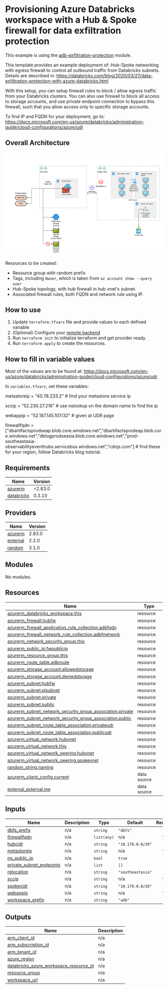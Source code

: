 # Provisioning Azure Databricks workspace with a Hub & Spoke firewall for data exfiltration protection

This example is using the [adb-exfiltration-protection](../../modules/adb-exfiltration-protection) module.

This template provides an example deployment of: Hub-Spoke networking with egress firewall to control all outbound traffic from Databricks subnets. Details are described in: https://databricks.com/blog/2020/03/27/data-exfiltration-protection-with-azure-databricks.html

With this setup, you can setup firewall rules to block / allow egress traffic from your Databricks clusters. You can also use firewall to block all access to storage accounts, and use private endpoint connection to bypass this firewall, such that you allow access only to specific storage accounts.  


To find IP and FQDN for your deployment, go to: https://docs.microsoft.com/en-us/azure/databricks/administration-guide/cloud-configurations/azure/udr

## Overall Architecture

![alt text](https://raw.githubusercontent.com/databricks/terraform-databricks-examples/main/modules/adb-exfiltration-protection/images/adb-exfiltration-classic.png?raw=true)

Resources to be created:
* Resource group with random prefix
* Tags, including `Owner`, which is taken from `az account show --query user`
* Hub-Spoke topology, with hub firewall in hub vnet's subnet.
* Associated firewall rules, both FQDN and network rule using IP.


## How to use

1. Update `terraform.tfvars` file and provide values to each defined variable
2. (Optional) Configure your [remote backend](https://developer.hashicorp.com/terraform/language/settings/backends/azurerm)
3. Run `terraform init` to initialize terraform and get provider ready.
4. Run `terraform apply` to create the resources.

## How to fill in variable values

Most of the values are to be found at: https://docs.microsoft.com/en-us/azure/databricks/administration-guide/cloud-configurations/azure/udr

In `variables.tfvars`, set these variables:

metastoreip      = "40.78.233.2" # find your metastore service ip

sccip            = "52.230.27.216" # use nslookup on the domain name to find the ip

webappip         = "52.187.145.107/32" # given at UDR page

firewallfqdn = ["dbartifactsprodseap.blob.core.windows.net","dbartifactsprodeap.blob.core.windows.net","dblogprodseasia.blob.core.windows.net","prod-southeastasia-observabilityeventhubs.servicebus.windows.net","cdnjs.com"] # find these for your region, follow Databricks blog tutorial.


<!-- BEGIN_TF_DOCS -->
## Requirements

| Name                                                                         | Version |
| ---------------------------------------------------------------------------- | ------- |
| <a name="requirement_azurerm"></a> [azurerm](#requirement\_azurerm)          | =2.83.0 |
| <a name="requirement_databricks"></a> [databricks](#requirement\_databricks) | 0.3.10  |

## Providers

| Name                                                             | Version |
| ---------------------------------------------------------------- | ------- |
| <a name="provider_azurerm"></a> [azurerm](#provider\_azurerm)    | 2.83.0  |
| <a name="provider_external"></a> [external](#provider\_external) | 2.2.0   |
| <a name="provider_random"></a> [random](#provider\_random)       | 3.1.0   |

## Modules

No modules.

## Resources

| Name                                                                                                                                                                                   | Type        |
| -------------------------------------------------------------------------------------------------------------------------------------------------------------------------------------- | ----------- |
| [azurerm_databricks_workspace.this](https://registry.terraform.io/providers/hashicorp/azurerm/2.83.0/docs/resources/databricks_workspace)                                              | resource    |
| [azurerm_firewall.hubfw](https://registry.terraform.io/providers/hashicorp/azurerm/2.83.0/docs/resources/firewall)                                                                     | resource    |
| [azurerm_firewall_application_rule_collection.adbfqdn](https://registry.terraform.io/providers/hashicorp/azurerm/2.83.0/docs/resources/firewall_application_rule_collection)           | resource    |
| [azurerm_firewall_network_rule_collection.adbfnetwork](https://registry.terraform.io/providers/hashicorp/azurerm/2.83.0/docs/resources/firewall_network_rule_collection)               | resource    |
| [azurerm_network_security_group.this](https://registry.terraform.io/providers/hashicorp/azurerm/2.83.0/docs/resources/network_security_group)                                          | resource    |
| [azurerm_public_ip.fwpublicip](https://registry.terraform.io/providers/hashicorp/azurerm/2.83.0/docs/resources/public_ip)                                                              | resource    |
| [azurerm_resource_group.this](https://registry.terraform.io/providers/hashicorp/azurerm/2.83.0/docs/resources/resource_group)                                                          | resource    |
| [azurerm_route_table.adbroute](https://registry.terraform.io/providers/hashicorp/azurerm/2.83.0/docs/resources/route_table)                                                            | resource    |
| [azurerm_storage_account.allowedstorage](https://registry.terraform.io/providers/hashicorp/azurerm/2.83.0/docs/resources/storage_account)                                              | resource    |
| [azurerm_storage_account.deniedstorage](https://registry.terraform.io/providers/hashicorp/azurerm/2.83.0/docs/resources/storage_account)                                               | resource    |
| [azurerm_subnet.hubfw](https://registry.terraform.io/providers/hashicorp/azurerm/2.83.0/docs/resources/subnet)                                                                         | resource    |
| [azurerm_subnet.plsubnet](https://registry.terraform.io/providers/hashicorp/azurerm/2.83.0/docs/resources/subnet)                                                                      | resource    |
| [azurerm_subnet.private](https://registry.terraform.io/providers/hashicorp/azurerm/2.83.0/docs/resources/subnet)                                                                       | resource    |
| [azurerm_subnet.public](https://registry.terraform.io/providers/hashicorp/azurerm/2.83.0/docs/resources/subnet)                                                                        | resource    |
| [azurerm_subnet_network_security_group_association.private](https://registry.terraform.io/providers/hashicorp/azurerm/2.83.0/docs/resources/subnet_network_security_group_association) | resource    |
| [azurerm_subnet_network_security_group_association.public](https://registry.terraform.io/providers/hashicorp/azurerm/2.83.0/docs/resources/subnet_network_security_group_association)  | resource    |
| [azurerm_subnet_route_table_association.privateudr](https://registry.terraform.io/providers/hashicorp/azurerm/2.83.0/docs/resources/subnet_route_table_association)                    | resource    |
| [azurerm_subnet_route_table_association.publicudr](https://registry.terraform.io/providers/hashicorp/azurerm/2.83.0/docs/resources/subnet_route_table_association)                     | resource    |
| [azurerm_virtual_network.hubvnet](https://registry.terraform.io/providers/hashicorp/azurerm/2.83.0/docs/resources/virtual_network)                                                     | resource    |
| [azurerm_virtual_network.this](https://registry.terraform.io/providers/hashicorp/azurerm/2.83.0/docs/resources/virtual_network)                                                        | resource    |
| [azurerm_virtual_network_peering.hubvnet](https://registry.terraform.io/providers/hashicorp/azurerm/2.83.0/docs/resources/virtual_network_peering)                                     | resource    |
| [azurerm_virtual_network_peering.spokevnet](https://registry.terraform.io/providers/hashicorp/azurerm/2.83.0/docs/resources/virtual_network_peering)                                   | resource    |
| [random_string.naming](https://registry.terraform.io/providers/hashicorp/random/latest/docs/resources/string)                                                                          | resource    |
| [azurerm_client_config.current](https://registry.terraform.io/providers/hashicorp/azurerm/2.83.0/docs/data-sources/client_config)                                                      | data source |
| [external_external.me](https://registry.terraform.io/providers/hashicorp/external/latest/docs/data-sources/external)                                                                   | data source |

## Inputs

| Name                                                                                                           | Description | Type        | Default           | Required |
| -------------------------------------------------------------------------------------------------------------- | ----------- | ----------- | ----------------- | :------: |
| <a name="input_dbfs_prefix"></a> [dbfs\_prefix](#input\_dbfs\_prefix)                                          | n/a         | `string`    | `"dbfs"`          |    no    |
| <a name="input_firewallfqdn"></a> [firewallfqdn](#input\_firewallfqdn)                                         | n/a         | `list(any)` | n/a               |   yes    |
| <a name="input_hubcidr"></a> [hubcidr](#input\_hubcidr)                                                        | n/a         | `string`    | `"10.178.0.0/20"` |    no    |
| <a name="input_metastoreip"></a> [metastoreip](#input\_metastoreip)                                            | n/a         | `string`    | n/a               |   yes    |
| <a name="input_no_public_ip"></a> [no\_public\_ip](#input\_no\_public\_ip)                                     | n/a         | `bool`      | `true`            |    no    |
| <a name="input_private_subnet_endpoints"></a> [private\_subnet\_endpoints](#input\_private\_subnet\_endpoints) | n/a         | `list`      | `[]`              |    no    |
| <a name="input_rglocation"></a> [rglocation](#input\_rglocation)                                               | n/a         | `string`    | `"southeastasia"` |    no    |
| <a name="input_sccip"></a> [sccip](#input\_sccip)                                                              | n/a         | `string`    | n/a               |   yes    |
| <a name="input_spokecidr"></a> [spokecidr](#input\_spokecidr)                                                  | n/a         | `string`    | `"10.179.0.0/20"` |    no    |
| <a name="input_webappip"></a> [webappip](#input\_webappip)                                                     | n/a         | `string`    | n/a               |   yes    |
| <a name="input_workspace_prefix"></a> [workspace\_prefix](#input\_workspace\_prefix)                           | n/a         | `string`    | `"adb"`           |    no    |

## Outputs

| Name                                                                                                                                                           | Description |
| -------------------------------------------------------------------------------------------------------------------------------------------------------------- | ----------- |
| <a name="output_arm_client_id"></a> [arm\_client\_id](#output\_arm\_client\_id)                                                                                | n/a         |
| <a name="output_arm_subscription_id"></a> [arm\_subscription\_id](#output\_arm\_subscription\_id)                                                              | n/a         |
| <a name="output_arm_tenant_id"></a> [arm\_tenant\_id](#output\_arm\_tenant\_id)                                                                                | n/a         |
| <a name="output_azure_region"></a> [azure\_region](#output\_azure\_region)                                                                                     | n/a         |
| <a name="output_databricks_azure_workspace_resource_id"></a> [databricks\_azure\_workspace\_resource\_id](#output\_databricks\_azure\_workspace\_resource\_id) | n/a         |
| <a name="output_resource_group"></a> [resource\_group](#output\_resource\_group)                                                                               | n/a         |
| <a name="output_workspace_url"></a> [workspace\_url](#output\_workspace\_url)                                                                                  | n/a         |
<!-- END_TF_DOCS -->